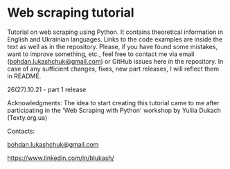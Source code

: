 # Web scraping tutorial
Tutorial on web scraping using Python. It contains theoretical information in English and Ukrainian languages. Links to the code examples are inside the text as well as in the repository.
Please, if you have found some mistakes, want to improve something, etc., feel free to contact me via email (bohdan.lukashchuk@gmail.com) or GitHub issues here in the repository.
In case of any sufficient changes, fixes, new part releases, I will reflect them in README.

26(27).10.21 - part 1 release

Acknowledgments:
The idea to start creating this tutorial came to me after participating in the 'Web Scraping with Python' workshop by Yuliia Dukach (Texty.org.ua)

Contacts:

bohdan.lukashchuk@gmail.com

https://www.linkedin.com/in/blukash/
